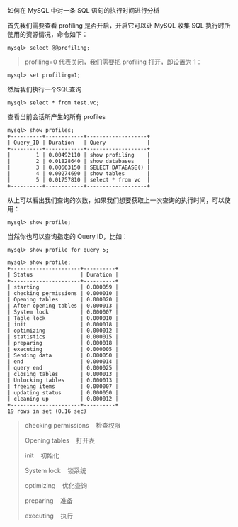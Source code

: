 如何在 MySQL 中对一条 SQL 语句的执行时间进行分析

首先我们需要查看 profiling 是否开启，开启它可以让 MySQL 收集 SQL 执行时所使用的资源情况，命令如下：

```
mysql> select @@profiling;
```

> profiling=0 代表关闭，我们需要把 profiling 打开，即设置为 1：

```
mysql> set profiling=1;
```

然后我们执行一个SQL查询

```
mysql> select * from test.vc;
```

查看当前会话所产生的所有 profiles

```
mysql> show profiles;
+----------+------------+-------------------+
| Query_ID | Duration   | Query             |
+----------+------------+-------------------+
|        1 | 0.00492110 | show profiling    |
|        2 | 0.01828640 | show databases    |
|        3 | 0.00663150 | SELECT DATABASE() |
|        4 | 0.00274690 | show tables       |
|        5 | 0.01757810 | select * from vc  |
+----------+------------+-------------------+
```

从上可以看出我们查询的次数，如果我们想要获取上一次查询的执行时间，可以使用：

```
mysql> show profile;
```

当然你也可以查询指定的 Query ID，比如：

```
mysql> show profile for query 5;
```

```
mysql> show profile;
+----------------------+----------+
| Status               | Duration |
+----------------------+----------+
| starting             | 0.000059 |
| checking permissions | 0.000010 |
| Opening tables       | 0.000020 |
| After opening tables | 0.000013 |
| System lock          | 0.000007 |
| Table lock           | 0.000010 |
| init                 | 0.000018 |
| optimizing           | 0.000012 |
| statistics           | 0.000015 |
| preparing            | 0.000018 |
| executing            | 0.000005 |
| Sending data         | 0.000050 |
| end                  | 0.000014 |
| query end            | 0.000025 |
| closing tables       | 0.000013 |
| Unlocking tables     | 0.000013 |
| freeing items        | 0.000007 |
| updating status      | 0.000050 |
| cleaning up          | 0.000012 |
+----------------------+----------+
19 rows in set (0.16 sec)
```

> checking permissions    检查权限
> 
> Opening tables    打开表
> 
> init    初始化
> 
> System lock    锁系统
> 
> optimizing    优化查询
> 
> preparing    准备
> 
> executing    执行




